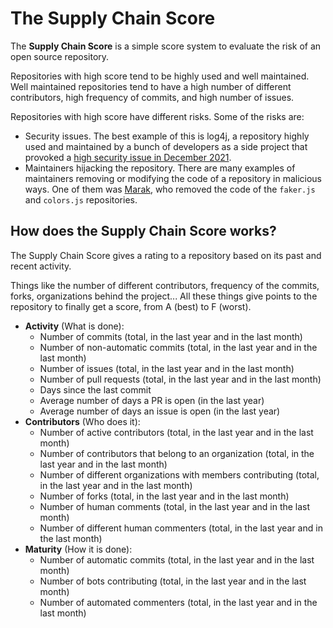 # The Supply Chain Score
The **Supply Chain Score** is a simple score system to evaluate the risk of an open source repository.

Repositories with high score tend to be highly used and well maintained. Well maintained repositories tend to have a high number of different contributors, high frequency of commits, and high number of issues.

Repositories with high score have different risks. Some of the risks are:
* Security issues. The best example of this is log4j, a repository highly used and maintained by a bunch of developers as a side project that provoked a [high security issue in December 2021](https://logging.apache.org/log4j/2.x/security.html).
* Maintainers hijacking the repository. There are many examples of maintainers removing or modifying the code of a repository in malicious ways. One of them was [Marak](https://github.com/Marak), who removed the code of the `faker.js` and `colors.js` repositories.

## How does the Supply Chain Score works?
The Supply Chain Score gives a rating to a repository based on its past and recent activity. 

Things like the number of different contributors, frequency of the commits, forks, organizations behind the project... All these things give points to the repository to finally get a score, from A (best) to F (worst).

* **Activity** (What is done):
  * Number of commits (total, in the last year and in the last month)
  * Number of non-automatic commits (total, in the last year and in the last month)
  * Number of issues (total, in the last year and in the last month)
  * Number of pull requests (total, in the last year and in the last month)
  * Days since the last commit
  * Average number of days a PR is open (in the last year)
  * Average number of days an issue is open (in the last year)
* **Contributors** (Who does it):
  * Number of active contributors (total, in the last year and in the last month)
  * Number of contributors that belong to an organization (total, in the last year and in the last month)
  * Number of different organizations with members contributing (total, in the last year and in the last month)
  * Number of forks (total, in the last year and in the last month)
  * Number of human comments (total, in the last year and in the last month)
  * Number of different human commenters (total, in the last year and in the last month)
* **Maturity** (How it is done):
  * Number of automatic commits (total, in the last year and in the last month)
  * Number of bots contributing (total, in the last year and in the last month)
  * Number of automated commenters (total, in the last year and in the last month)